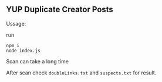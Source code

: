 <!--
 Copyright (c) 2021 Andrei O.

 This software is released under the MIT License.
 https://opensource.org/licenses/MIT
-->

## YUP Duplicate Creator Posts

Ussage:

run

```
npm i
node index.js
```

Scan can take a long time

After scan check `doubleLinks.txt` and `suspects.txt` for result.
